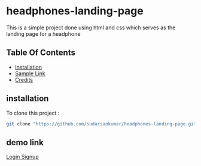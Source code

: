 # headphones-landing-page
This is a simple project done using html and css which serves as the landing page for a headphone
## Table Of Contents
- [Installation](#installation)
- [Sample Link](#sample-link)
- [Credits](#credits)

## installation
To clone this project :

```bash
git clone "https://github.com/sudarsankumar/headphones-landing-page.git"
```

## demo link
[Login Signup](https://headphone-product-landing-page.netlify.app/)